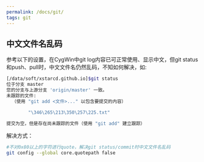 ```yaml
---
permalink: /docs/git/
tags: git
---
```


## 中文文件名乱码

参考以下的设置，在CygWin中git log内容已可正常使用、显示中文，但git status和push、pull时，中文文件名仍然乱码，不知如何解决，如:

```bash
[/data/soft/xstarcd.github.io]$git status
位于分支 master
您的分支与上游分支 'origin/master' 一致。
未跟踪的文件:
  （使用 "git add <文件>..." 以包含要提交的内容）

        "\346\265\213\350\257\225.txt"

提交为空，但是存在尚未跟踪的文件（使用 "git add" 建立跟踪）
```

解决方式：

```bash
#不对0x80以上的字符进行quote，解决git status/commit时中文文件名乱码
git config --global core.quotepath false
```
